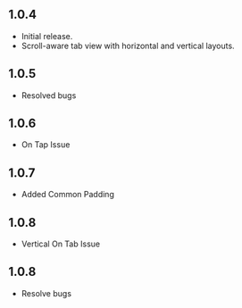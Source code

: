 ## 1.0.4

- Initial release.
- Scroll-aware tab view with horizontal and vertical layouts.

## 1.0.5

- Resolved bugs

## 1.0.6

- On Tap Issue

## 1.0.7

- Added Common Padding

## 1.0.8

- Vertical On Tab Issue

## 1.0.8

- Resolve bugs
